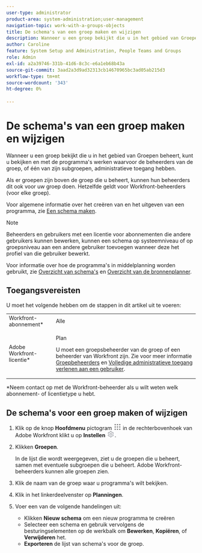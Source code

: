```yaml
---
user-type: administrator
product-area: system-administration;user-management
navigation-topic: work-with-a-groups-objects
title: De schema's van een groep maken en wijzigen
description: Wanneer u een groep bekijkt die u in het gebied van Groepen beheert, kunt u bekijken en met de programma's werken waarvoor de beheerders van de groep, of één van zijn subgroepen, administratieve toegang hebben.
author: Caroline
feature: System Setup and Administration, People Teams and Groups
role: Admin
exl-id: a2a39746-331b-41d6-8c3c-e6a1eb68b43a
source-git-commit: 3aad2a3d9ad32313cb14670965bc3ad05ab215d3
workflow-type: tm+mt
source-wordcount: '343'
ht-degree: 0%

---
```


# De schema&#39;s van een groep maken en wijzigen

Wanneer u een groep bekijkt die u in het gebied van Groepen beheert, kunt u bekijken en met de programma&#39;s werken waarvoor de beheerders van de groep, of één van zijn subgroepen, administratieve toegang hebben.

Als er groepen zijn boven de groep die u beheert, kunnen hun beheerders dit ook voor uw groep doen. Hetzelfde geldt voor Workfront-beheerders (voor elke groep).

Voor algemene informatie over het creëren van en het uitgeven van een programma, zie [Een schema maken](../../../administration-and-setup/set-up-workfront/configure-timesheets-schedules/create-schedules.md).

>[!NOTE]
>
>Beheerders en gebruikers met een licentie voor abonnementen die andere gebruikers kunnen bewerken, kunnen een schema op systeemniveau of op groepsniveau aan een andere gebruiker toevoegen wanneer deze het profiel van die gebruiker bewerkt.

Voor informatie over hoe de programma&#39;s in middelplanning worden gebruikt, zie [Overzicht van schema&#39;s](/help/quicksilver/administration-and-setup/set-up-workfront/configure-timesheets-schedules/schedules-overview.md) en [Overzicht van de bronnenplanner](/help/quicksilver/resource-mgmt/resource-planning/get-started-resource-planner.md).

## Toegangsvereisten

U moet het volgende hebben om de stappen in dit artikel uit te voeren:

<table style="table-layout:auto"> 
 <col> 
 <col> 
 <tbody> 
  <tr> 
   <td role="rowheader">Workfront-abonnement*</td> 
   <td>Alle</td> 
  </tr> 
  <tr> 
   <td role="rowheader">Adobe Workfront-licentie*</td> 
   <td> <p>Plan </p> <p>U moet een groepsbeheerder van de groep of een beheerder van Workfront zijn. Zie voor meer informatie <a href="../../../administration-and-setup/manage-groups/group-roles/group-administrators.md" class="MCXref xref">Groepbeheerders</a> en <a href="../../../administration-and-setup/add-users/configure-and-grant-access/grant-a-user-full-administrative-access.md" class="MCXref xref">Volledige administratieve toegang verlenen aan een gebruiker</a>.</p> </td> 
  </tr> 
 </tbody> 
</table>

&#42;Neem contact op met de Workfront-beheerder als u wilt weten welk abonnement- of licentietype u hebt.

## De schema&#39;s voor een groep maken of wijzigen

1. Klik op de knop **Hoofdmenu** pictogram ![](assets/main-menu-icon.png) in de rechterbovenhoek van Adobe Workfront klikt u op **Instellen** ![](assets/gear-icon-settings.png).

1. Klikken **Groepen**.

   In de lijst die wordt weergegeven, ziet u de groepen die u beheert, samen met eventuele subgroepen die u beheert. Adobe Workfront-beheerders kunnen alle groepen zien.

1. Klik de naam van de groep waar u programma&#39;s wilt bekijken.
1. Klik in het linkerdeelvenster op **Planningen**.
1. Voer een van de volgende handelingen uit:

   * Klikken **Nieuw schema** om een nieuw programma te creëren
   * Selecteer een schema en gebruik vervolgens de besturingselementen op de werkbalk om **Bewerken**, **Kopiëren**, of **Verwijderen** het.
   * **Exporteren** de lijst van schema&#39;s voor de groep.
